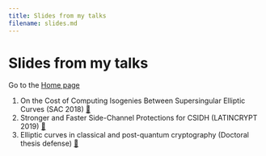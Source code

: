 ```yaml
---
title: Slides from my talks
filename: slides.md
--- 
```


# Slides from my talks

Go to the [Home page](index.md)

1. On the Cost of Computing Isogenies Between Supersingular Elliptic Curves (SAC 2018) [&#x1f4be;](pdfs/SAC18.pdf)
1. Stronger and Faster Side-Channel Protections for CSIDH (LATINCRYPT 2019) [&#x1f4be;](pdfs/LATINCRYPT19.pdf)
1. Elliptic curves in classical and post-quantum cryptography (Doctoral thesis defense) [&#x1f4be;](pdfs/PhD-defense.pdf)

